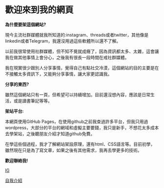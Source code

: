 <h1>歡迎來到我的網頁</h1>

**為什麼要架這個網站?**

現今主流社群媒體就我所知道的:instagram、threads或者twitter，其他像是linkedin或者Telegram，我還沒用過這些軟體所以還不了解。

以前我很常使用社群媒體，但不知不覺就成癮了，因為資訊都太多、太雜，這會讓我在做其他事情上會分心，之後我有很長一段時間在戒社群媒體。

我在現實很少跟別人分享事情，覺得自己有點社交冷漠，這個網站的目的主要是在不接觸太多資訊下，又能夠分享事情，讓大家更認識我。

**分享的東西?**

雖然這個網站只有一頁，但希望可以持續增加。目前還沒想內容，應該是日常生活，或是讀書筆記等等。

**架站平台:**

本網頁使用GitHub Pages，在使用github之前我查過許多平台，但我只用過wordpress，大部分的平台的網域和虛擬主要要錢，我只是新手，不想花太多成本去學架站，之後聽朋友介紹才知道github免費。

在學這些個過程，我才了解網站架設原理，還有html、CSS語言等。目前初學，雖然現在只是為了寫文章，如果之後有其他需求，我再去學更多的技術。

**歡迎聯絡我!**

[IG](https://www.instagram.com/toky_tsao/?utm_source=qr)

[自我介紹](https://tokysound.github.io/Toky-Sound/About-me/Self-introduction)

